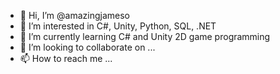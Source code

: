 - 👋 Hi, I’m @amazingjameso
- 👀 I’m interested in C#, Unity, Python, SQL, .NET
- 🌱 I’m currently learning C# and Unity 2D game programming
- 💞️ I’m looking to collaborate on ...
- 📫 How to reach me ...

<!---
amazingjameso/amazingjameso is a ✨ special ✨ repository because its `README.md` (this file) appears on your GitHub profile.
You can click the Preview link to take a look at your changes.
--->
